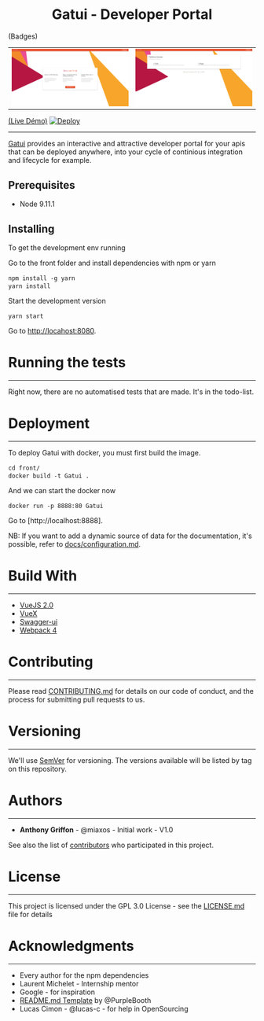 <div align="center">
<h1>Gatui - Developer Portal</h1>
</div>
(Badges)

<table>
    <tr>
        <td>
            <img alt="Gatui 1" src="docs/screens/home.png">
        </td>
        <td>
            <img alt="Gatui 2" src="docs/screens/list.png">
        </td>
    </tr>
</table>

[(Live Démo)](https://salty-beach-47815.herokuapp.com/#/) [![Deploy](https://www.herokucdn.com/deploy/button.svg)](https://heroku.com/deploy)


------------------------------------

[Gatui](http://live.demo.fr) provides an interactive and attractive developer
portal for your apis that can be deployed anywhere, into your cycle of continious
integration and lifecycle for example.

## Prerequisites

- Node 9.11.1

## Installing

To get the development env running

Go to the front folder and install dependencies with npm or yarn

```
npm install -g yarn
yarn install
```

Start the development version

```
yarn start
```

Go to [http://locahost:8080](http://localhost:8080).


# Running the tests
-----------------------------------

Right now, there are no automatised tests that are made. It's in the todo-list.

# Deployment
-----------------------------------

To deploy Gatui with docker, you must first build the image.

```
cd front/
docker build -t Gatui .
```

And we can start the docker now

```
docker run -p 8888:80 Gatui
```

Go to [http://localhost:8888].

NB: If you want to add a dynamic source of data for the documentation, it's
possible, refer to [docs/configuration.md]().

# Build With
-----------------------------------

- [VueJS 2.0](http://vuejs.com)
- [VueX]()
- [Swagger-ui]()
- [Webpack 4]()

# Contributing
-----------------------------------

Please read [CONTRIBUTING.md]() for details on our code of conduct, and the
process for submitting pull requests to us.

# Versioning 
-----------------------------------

We'll use [SemVer](https://semver.org/) for versioning. The versions available will be listed by tag
on this repository.

# Authors
-----------------------------------

- **Anthony Griffon** - @miaxos - Initial work - V1.0

See also the list of [contributors]() who participated in this project.

# License
-----------------------------------

This project is licensed under the GPL 3.0 License - see the [LICENSE.md]() file
for details

# Acknowledgments
-----------------------------------

- Every author for the npm dependencies
- Laurent Michelet - Internship mentor
- Google - for inspiration
- [README.md Template](https://gist.github.com/PurpleBooth/109311bb0361f32d87a2) by @PurpleBooth
- Lucas Cimon - @lucas-c - for help in OpenSourcing